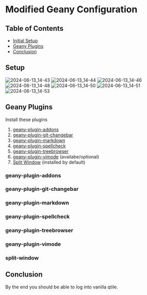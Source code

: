 Modified Geany Configuration
============================

## Table of Contents

- [Initial Setup](#initial-setup)
- [Geany Plugins](#geany-plugins)
- [Conclusion](#conclusion)

## Setup

![2024-06-13_14-43](https://github.com/drewgrif/documentation/assets/11249871/d2e718bb-a9af-4264-a0b1-435fc4983b6d)
![2024-06-13_14-44](https://github.com/drewgrif/documentation/assets/11249871/201415fe-d9ad-467d-bfc2-1a7211af3b8e)
![2024-06-13_14-46](https://github.com/drewgrif/documentation/assets/11249871/03c633a3-7e68-4454-b9aa-d7e69f1fb82f)
![2024-06-13_14-48](https://github.com/drewgrif/documentation/assets/11249871/fa04443b-966f-412d-bd93-f58f1522d5f1)
![2024-06-13_14-50](https://github.com/drewgrif/documentation/assets/11249871/8326cf6c-5ccb-4b11-b711-a183ac190b64)
![2024-06-13_14-51](https://github.com/drewgrif/documentation/assets/11249871/fd661c7d-3e63-4e42-941a-4e5f23d831eb)
![2024-06-13_14-53](https://github.com/drewgrif/documentation/assets/11249871/31535693-c6b3-4f0b-9774-37980189e55d)

## Geany Plugins
Install these plugins

1. [geany-plugin-addons](#geany-plugin-addons)
2. [geany-plugin-git-changebar](#geany-plugin-git-changebar)
3. [geany-plugin-markdown](#geany-plugin-git-changebar)
4. [geany-plugin-spellcheck](#geany-plugin-git-changebar)
5. [geany-plugin-treebrowser](#geany-plugin-git-changebar)
6. [geany-plugin-vimode](#geany-plugin-git-changebar) (availabe/optional) 
7. [Split Window](#split-window) (installed by default)

### geany-plugin-addons

### geany-plugin-git-changebar

### geany-plugin-markdown

### geany-plugin-spellcheck

### geany-plugin-treebrowser

### geany-plugin-vimode

### split-window



## Conclusion

By the end you should be able to log into vanilla qtile.
